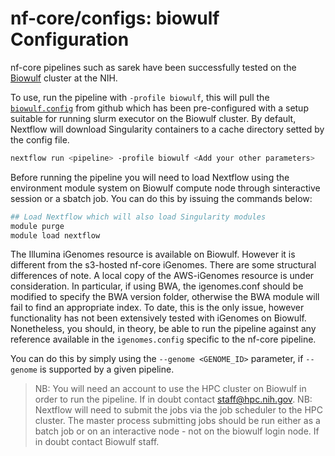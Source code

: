 # nf-core/configs: biowulf Configuration

nf-core pipelines such as sarek have been successfully tested on the [Biowulf](https://hpc.nih.gov) cluster at the NIH.

To use, run the pipeline with `-profile biowulf`, this will pull the [`biowulf.config`](../conf/biowulf.config) from github which has been pre-configured with a setup suitable for running slurm executor on the Biowulf cluster. By default, Nextflow will download Singularity containers to a cache directory setted by the config file.

```bash
nextflow run <pipeline> -profile biowulf <Add your other parameters>

```

Before running the pipeline you will need to load Nextflow using the environment module system on Biowulf compute node through sinteractive session or a sbatch job. You can do this by issuing the commands below:

```bash
## Load Nextflow which will also load Singularity modules
module purge
module load nextflow

```

The Illumina iGenomes resource is available on Biowulf. However it is different from the s3-hosted nf-core iGenomes. There are some structural differences of note. A local copy of the AWS-iGenomes resource is under consideration. In particular, if using BWA, the igenomes.conf should be modified to specify the BWA version folder, otherwise the BWA module will fail to find an appropriate index. To date, this is the only issue, however functionality has not been extensively tested with iGenomes on Biowulf. Nonetheless, you should, in theory, be able to run the pipeline against any reference available in the `igenomes.config` specific to the nf-core pipeline.

You can do this by simply using the `--genome <GENOME_ID>` parameter, if `--genome` is supported by a given pipeline.

> NB: You will need an account to use the HPC cluster on Biowulf in order to run the pipeline. If in doubt contact staff@hpc.nih.gov.
> NB: Nextflow will need to submit the jobs via the job scheduler to the HPC cluster. The master process submitting jobs should be run either as a batch job or on an interactive node - not on the biowulf login node. If in doubt contact Biowulf staff.
